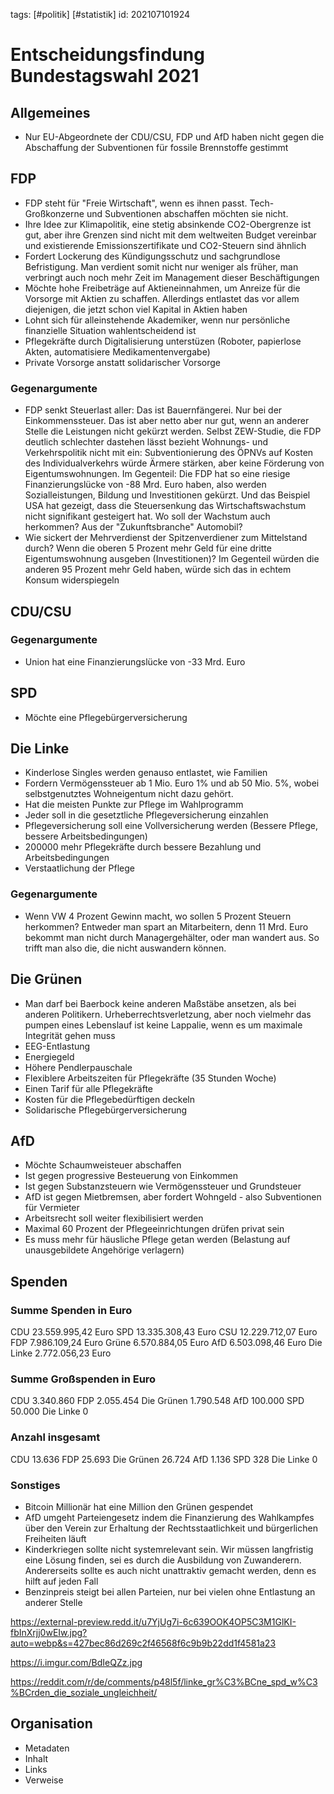 tags: [#politik] [#statistik]
id: 202107101924

# Entscheidungsfindung Bundestagswahl 2021

## Allgemeines
* Nur EU-Abgeordnete der CDU/CSU, FDP und AfD haben nicht gegen die Abschaffung der Subventionen für fossile Brennstoffe gestimmt

## FDP
* FDP steht für "Freie Wirtschaft", wenn es ihnen passt. Tech-Großkonzerne und Subventionen abschaffen möchten sie nicht.
* Ihre Idee zur Klimapolitik, eine stetig absinkende CO2-Obergrenze ist gut, aber ihre Grenzen sind nicht mit dem weltweiten Budget vereinbar und existierende Emissionszertifikate und CO2-Steuern sind ähnlich
* Fordert Lockerung des Kündigungsschutz und sachgrundlose Befristigung. Man verdient somit nicht nur weniger als früher, man verbringt auch noch mehr Zeit im Management dieser Beschäftigungen
* Möchte hohe Freibeträge auf Aktieneinnahmen, um Anreize für die Vorsorge mit Aktien zu schaffen. Allerdings entlastet das vor allem diejenigen, die jetzt schon viel Kapital in Aktien haben
* Lohnt sich für alleinstehende Akademiker, wenn nur persönliche finanzielle Situation wahlentscheidend ist
* Pflegekräfte durch Digitalisierung unterstüzen (Roboter, papierlose Akten, automatisiere Medikamentenvergabe)
* Private Vorsorge anstatt solidarischer Vorsorge

### Gegenargumente
* FDP senkt Steuerlast aller: Das ist Bauernfängerei. Nur bei der Einkommenssteuer. Das ist aber netto aber nur gut, wenn an anderer Stelle die Leistungen nicht gekürzt werden. Selbst ZEW-Studie, die FDP deutlich schlechter dastehen lässt bezieht Wohnungs- und Verkehrspolitik nicht mit ein: Subventionierung des ÖPNVs auf Kosten des Individualverkehrs würde Ärmere stärken, aber keine Förderung von Eigentumswohnungen.
Im Gegenteil: Die FDP hat so eine riesige Finanzierungslücke von -88 Mrd. Euro haben, also werden Sozialleistungen, Bildung und Investitionen gekürzt. Und das Beispiel USA hat gezeigt, dass die Steuersenkung das Wirtschaftswachstum nicht signifikant gesteigert hat. Wo soll der Wachstum auch herkommen? Aus der "Zukunftsbranche" Automobil?
* Wie sickert der Mehrverdienst der Spitzenverdiener zum Mittelstand durch? Wenn die oberen 5 Prozent mehr Geld für eine dritte Eigentumswohnung ausgeben (Investitionen)? Im Gegenteil würden die anderen 95 Prozent mehr Geld haben, würde sich das in echtem Konsum widerspiegeln

## CDU/CSU
### Gegenargumente
* Union hat eine Finanzierungslücke von -33 Mrd. Euro

## SPD
* Möchte eine Pflegebürgerversicherung

## Die Linke
* Kinderlose Singles werden genauso entlastet, wie Familien
* Fordern Vermögenssteuer ab 1 Mio. Euro 1% und ab 50 Mio. 5%, wobei selbstgenutztes Wohneigentum nicht dazu gehört.
* Hat die meisten Punkte zur Pflege im Wahlprogramm
* Jeder soll in die gesetztliche Pflegeversicherung einzahlen
* Pflegeversicherung soll eine Vollversicherung werden (Bessere Pflege, bessere Arbeitsbedingungen)
* 200000 mehr Pflegekräfte durch bessere Bezahlung und Arbeitsbedingungen
* Verstaatlichung der Pflege

### Gegenargumente
* Wenn VW 4 Prozent Gewinn macht, wo sollen 5 Prozent Steuern herkommen? Entweder man spart an Mitarbeitern, denn 11 Mrd. Euro bekommt man nicht durch Managergehälter, oder man wandert aus. So trifft man also die, die nicht auswandern können.

## Die Grünen
* Man darf bei Baerbock keine anderen Maßstäbe ansetzen, als bei anderen Politikern. Urheberrechtsverletzung, aber noch vielmehr das pumpen eines Lebenslauf ist keine Lappalie, wenn es um maximale Integrität gehen muss
* EEG-Entlastung
* Energiegeld
* Höhere Pendlerpauschale
* Flexiblere Arbeitszeiten für Pflegekräfte (35 Stunden Woche)
* Einen Tarif für alle Pflegekräfte
* Kosten für die Pflegebedürftigen deckeln
* Solidarische Pflegebürgerversicherung

## AfD
* Möchte Schaumweisteuer abschaffen
* Ist gegen progressive Besteuerung von Einkommen
* Ist gegen Substanzsteuern wie Vermögenssteuer und Grundsteuer
* AfD ist gegen Mietbremsen, aber fordert Wohngeld - also Subventionen für Vermieter
* Arbeitsrecht soll weiter flexibilisiert werden
* Maximal 60 Prozent der Pflegeeinrichtungen drüfen privat sein
* Es muss mehr für häusliche Pflege getan werden (Belastung auf unausgebildete Angehörige verlagern)

## Spenden
### Summe Spenden in Euro
CDU	23.559.995,42 Euro
SPD	13.335.308,43 Euro
CSU	12.229.712,07 Euro
FDP	7.986.109,24 Euro
Grüne	6.570.884,05 Euro
AfD	6.503.098,46 Euro
Die Linke	2.772.056,23 Euro

### Summe Großspenden in Euro
CDU 3.340.860
FDP 2.055.454
Die Grünen 1.790.548
AfD 100.000
SPD 50.000
Die Linke 0

### Anzahl insgesamt
CDU 13.636
FDP 25.693
Die Grünen 26.724
AfD 1.136
SPD 328
Die Linke 0

### Sonstiges
* Bitcoin Millionär hat eine Million den Grünen gespendet
* AfD umgeht Parteiengesetz indem die Finanzierung des Wahlkampfes über den Verein zur Erhaltung der Rechtsstaatlichkeit und bürgerlichen Freiheiten läuft
* Kinderkriegen sollte nicht systemrelevant sein. Wir müssen langfristig eine Lösung finden, sei es durch die Ausbildung von Zuwanderern. Andererseits sollte es auch nicht unattraktiv gemacht werden, denn es hilft auf jeden Fall
* Benzinpreis steigt bei allen Parteien, nur bei vielen ohne Entlastung an anderer Stelle

https://external-preview.redd.it/u7YjUg7i-6c639OOK4OP5C3M1GlKI-fbInXrjj0wEIw.jpg?auto=webp&s=427bec86d269c2f46568f6c9b9b22dd1f4581a23


https://i.imgur.com/BdIeQZz.jpg

https://reddit.com/r/de/comments/p48l5f/linke_gr%C3%BCne_spd_w%C3%BCrden_die_soziale_ungleichheit/

## Organisation
* Metadaten
* Inhalt
* Links
* Verweise